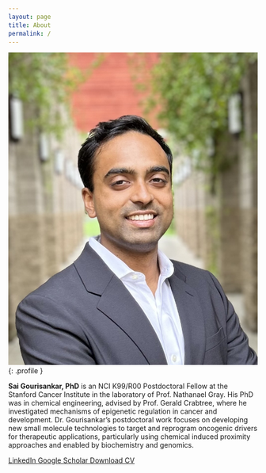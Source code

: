 ```yaml
---
layout: page
title: About
permalink: /
---
```


![Profile picture](/assets/img/profile.jpg){: .profile }

**Sai Gourisankar, PhD** is an NCI K99/R00 Postdoctoral Fellow at the Stanford Cancer Institute in the laboratory of Prof. Nathanael Gray. His PhD was in chemical engineering, advised by Prof. Gerald Crabtree, where he investigated mechanisms of epigenetic regulation in cancer and development. Dr. Gourisankar’s postdoctoral work focuses on developing new small molecule technologies to target and reprogram oncogenic drivers for therapeutic applications, particularly using chemical induced proximity approaches and enabled by biochemistry and genomics.

<a href="https://www.linkedin.com/in/saigourisankar" class="button button-accent" target="_blank" rel="noopener noreferrer">
    <i class="fab fa-linkedin"></i> LinkedIn
</a>
<a href="https://scholar.google.com/citations?user=m8nxaWMAAAAJ&hl=en&oi=ao" class="button button-accent" target="_blank" rel="noopener noreferrer">
    <i class="fas fa-graduation-cap"></i> Google Scholar
</a>
<a href="/assets/cv.pdf" class="button" download>
    <i class="fas fa-file-pdf"></i> Download CV
</a>
